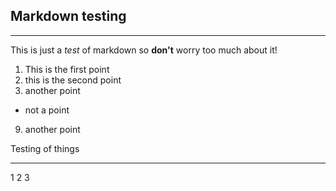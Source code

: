 Markdown testing
----------------
----------------

This is just a _test_ of markdown so **__don't__** worry too much about it!

1. This is the first point
2. this is the second point
5. another point 
- not a point
9. another point


Testing of things 
--- --- --- 
1 2 3 

